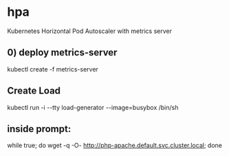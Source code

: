 # hpa
Kubernetes Horizontal Pod Autoscaler with metrics server

## 0) deploy metrics-server
kubectl create -f metrics-server


## Create Load
kubectl run -i --tty load-generator --image=busybox /bin/sh

## inside prompt:
while true; do wget -q -O- http://php-apache.default.svc.cluster.local; done
